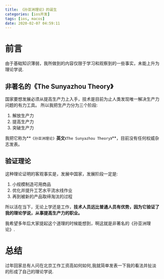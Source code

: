 ```yaml
---
title: 《孙亚洲理论》的诞生
categories: [ios开发]
tags: [ios, macos]
date: 2020-02-07 04:59:11
---
```



# 前言

由于基础知识薄弱，我所做到的内容仅限于学习和观察到的一些事实，未能上升为理论学说.

## 非著名的《The Sunyazhou Theory》

国家要想发展必须从提高生产力上入手，技术是目前为止人类发现唯一解决生产力问题的有力工具。
所以我把生产力分为三个阶段:

1. 解放生产力  
2.  提高生产力  
3.  突破生产力  

我把它称为**`《孙亚洲理论》`**英文**`《The Sunyazhou Theory》`**，目前没有任何权威杂志发表。

## 验证理论

这种理论证明的客观事实是，发展中国家，发展阶段一定是:

1. 小规模制造可用商品  
2. 优化并提升工艺水平流水线作业  
3. 再到被新的产品取缔淘汰的过程  

所以活在当下，无论上学还是工作，__技术人员远比普通人员有优势，因为它验证了我的理论学说，从事提高生产力的职业。__

我希望多年后大家提起这个道理的时候能想到，啊这就是非著名的《孙亚洲理论》.

# 总结

过年回家总有人问在北京工作工资高如何如何,我就简单发表一下我的看法并扯淡的形成了自己的理论学说.
